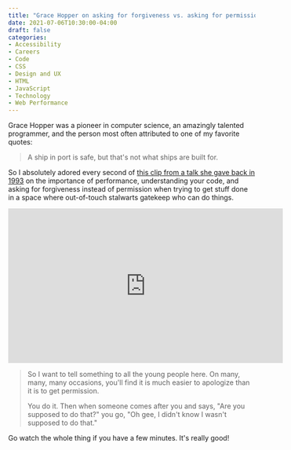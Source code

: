```yaml
---
title: "Grace Hopper on asking for forgiveness vs. asking for permission"
date: 2021-07-06T10:30:00-04:00
draft: false
categories:
- Accessibility
- Careers
- Code
- CSS
- Design and UX
- HTML
- JavaScript
- Technology
- Web Performance
---
```


Grace Hopper was a pioneer in computer science, an amazingly talented programmer, and the person most often attributed to one of my favorite quotes:

> A ship in port is safe, but that's not what ships are built for.

So I absolutely adored every second of [this clip from a talk she gave back in 1993](https://youtu.be/Sn0f0vpn8jE?t=69) on the importance of performance, understanding your code, and asking for forgiveness instead of permission when trying to get stuff done in a space where out-of-touch stalwarts gatekeep who can do things.

<div class="fluid-vids"><iframe width="560" height="315" src="https://www.youtube-nocookie.com/embed/Sn0f0vpn8jE?start=68" title="YouTube video player" frameborder="0" allow="accelerometer; autoplay; clipboard-write; encrypted-media; gyroscope; picture-in-picture" allowfullscreen></iframe></div>

> So I want to tell something to all the young people here. On many, many, many occasions, you'll find it is much easier to apologize than it is to get permission.
>
> You do it. Then when someone comes after you and says, "Are you supposed to do that?" you go, "Oh gee, I didn't know I wasn't supposed to do that."

Go watch the whole thing if you have a few minutes. It's really good!